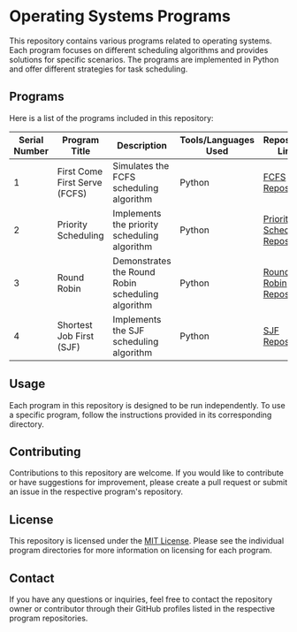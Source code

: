 # Operating Systems Programs

This repository contains various programs related to operating systems. Each program focuses on different scheduling algorithms and provides solutions for specific scenarios. The programs are implemented in Python and offer different strategies for task scheduling.

## Programs

Here is a list of the programs included in this repository:

| Serial Number | Program Title               | Description                          | Tools/Languages Used | Repository Link                                      |
| ------------- | --------------------------- | ------------------------------------ | -------------------- | ---------------------------------------------------- |
| 1             | First Come First Serve (FCFS)| Simulates the FCFS scheduling algorithm | Python               | [FCFS Repository](https://github.com/Haleshot/OS-Programs/tree/master/First_Come_First_Serve) |
| 2             | Priority Scheduling         | Implements the priority scheduling algorithm | Python               | [Priority Scheduling Repository](https://github.com/Haleshot/OS-Programs/tree/master/Priority_Scheduling) |
| 3             | Round Robin                 | Demonstrates the Round Robin scheduling algorithm | Python               | [Round Robin Repository](https://github.com/Haleshot/OS-Programs/tree/master/Round%20Robin) |
| 4             | Shortest Job First (SJF)    | Implements the SJF scheduling algorithm | Python               | [SJF Repository](https://github.com/Haleshot/OS-Programs/tree/master/Shortest_Job_First) |


## Usage

Each program in this repository is designed to be run independently. To use a specific program, follow the instructions provided in its corresponding directory.

## Contributing

Contributions to this repository are welcome. If you would like to contribute or have suggestions for improvement, please create a pull request or submit an issue in the respective program's repository.

## License

This repository is licensed under the [MIT License](https://opensource.org/licenses/MIT). Please see the individual program directories for more information on licensing for each program.

## Contact

If you have any questions or inquiries, feel free to contact the repository owner or contributor through their GitHub profiles listed in the respective program repositories.
